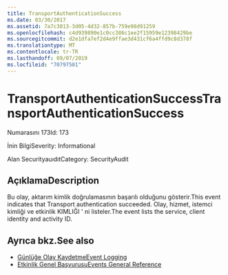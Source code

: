 ```yaml
---
title: TransportAuthenticationSuccess
ms.date: 03/30/2017
ms.assetid: 7a7c3013-3d05-4d32-857b-759e98d91259
ms.openlocfilehash: c4d939890e1c0cc386c1ee2f15959e12398429be
ms.sourcegitcommit: d2e1dfa7ef2d4e9ffae3d431cf6a4ffd9c8d378f
ms.translationtype: MT
ms.contentlocale: tr-TR
ms.lasthandoff: 09/07/2019
ms.locfileid: "70797501"
---
```

# <a name="transportauthenticationsuccess"></a><span data-ttu-id="5c920-102">TransportAuthenticationSuccess</span><span class="sxs-lookup"><span data-stu-id="5c920-102">TransportAuthenticationSuccess</span></span>
<span data-ttu-id="5c920-103">Numarasını 173</span><span class="sxs-lookup"><span data-stu-id="5c920-103">Id: 173</span></span>  
  
 <span data-ttu-id="5c920-104">İnin Bilgi</span><span class="sxs-lookup"><span data-stu-id="5c920-104">Severity: Informational</span></span>  
  
 <span data-ttu-id="5c920-105">Alan Securityauıdıt</span><span class="sxs-lookup"><span data-stu-id="5c920-105">Category: SecurityAudit</span></span>  
  
## <a name="description"></a><span data-ttu-id="5c920-106">Açıklama</span><span class="sxs-lookup"><span data-stu-id="5c920-106">Description</span></span>  
 <span data-ttu-id="5c920-107">Bu olay, aktarım kimlik doğrulamasının başarılı olduğunu gösterir.</span><span class="sxs-lookup"><span data-stu-id="5c920-107">This event indicates that Transport authentication succeeded.</span></span> <span data-ttu-id="5c920-108">Olay, hizmet, istemci kimliği ve etkinlik KIMLIĞI ' ni listeler.</span><span class="sxs-lookup"><span data-stu-id="5c920-108">The event lists the service, client identity and activity ID.</span></span>  
  
## <a name="see-also"></a><span data-ttu-id="5c920-109">Ayrıca bkz.</span><span class="sxs-lookup"><span data-stu-id="5c920-109">See also</span></span>

- [<span data-ttu-id="5c920-110">Günlüğe Olay Kaydetme</span><span class="sxs-lookup"><span data-stu-id="5c920-110">Event Logging</span></span>](index.md)
- [<span data-ttu-id="5c920-111">Etkinlik Genel Başvurusu</span><span class="sxs-lookup"><span data-stu-id="5c920-111">Events General Reference</span></span>](events-general-reference.md)
